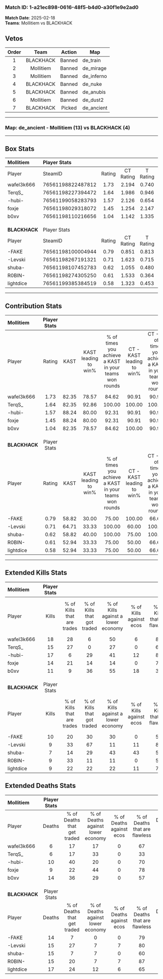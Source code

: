 ### Match ID: 1-a21ec898-0616-48f5-b4d0-a30f1e9e2ad0  
**Match Date**: 2025-02-18  
**Teams**: Mollitiem vs BLACKHACK  

## Vetos  

| Order | Team | Action | Map |
| :---: | :--: | :----: | --- |
| 1 | BLACKHACK | Banned | de_train |
| 2 | Mollitiem | Banned | de_mirage |
| 3 | Mollitiem | Banned | de_inferno |
| 4 | BLACKHACK | Banned | de_nuke |
| 5 | BLACKHACK | Banned | de_anubis |
| 6 | Mollitiem | Banned | de_dust2 |
| 7 | BLACKHACK | Picked | de_ancient |

---  

### **Map**: de_ancient - Mollitiem (13) vs BLACKHACK (4)  
---  

## Box Stats  

| **Mollitiem** | Player Stats      |        |           |          |       |       |       |         |        |      |     |
| :- | :- | :-: | :-: | :-: | :-: | :-: | :-: | :-: | :-: | :-: | :-: |
| Player        | SteamID           | Rating | CT Rating | T Rating | KAST  |  ADR  | Kills | Assists | Deaths | K/D  | HS% |
| wafel3k666    | 76561198822487812 |  1.73  |   2.194   |  0.740   | 82.35 | 96.0  |  18   |    6    |   6    | 3.00 | 44  |
| TerqS_        | 76561198227394472 |  1.64  |   1.986   |  0.946   | 82.35 | 112.2 |  15   |    7    |   6    | 2.50 | 80  |
| -hubi-        | 76561199058283793 |  1.57  |   2.126   |  0.654   | 88.24 | 92.8  |  17   |    2    |   10   | 1.70 | 64  |
| foxje         | 76561198029318072 |  1.45  |   1.254   |  2.147   | 88.24 | 88.0  |  14   |    6    |   9    | 1.56 | 64  |
| b0xv          | 76561198110216656 |  1.04  |   1.142   |  1.335   | 82.35 | 71.7  |  11   |    5    |   14   | 0.79 | 63  |
|               |                   |        |           |          |       |       |       |         |        |      |     |
|               |                   |        |           |          |       |       |       |         |        |      |     |
|               |                   |        |           |          |       |       |       |         |        |      |     |
| **BLACKHACK** | Player Stats      |        |           |          |       |       |       |         |        |      |     |
| Player        | SteamID           | Rating | CT Rating | T Rating | KAST  |  ADR  | Kills | Assists | Deaths | K/D  | HS% |
| -FAKE         | 76561198100004944 |  0.79  |   0.851   |  0.813   | 58.82 | 64.9  |  10   |    4    |   14   | 0.71 | 80  |
| -Levski       | 76561198267191321 |  0.71  |   1.623   |  0.715   | 64.71 | 55.0  |   9   |    2    |   15   | 0.60 | 66  |
| shuba-        | 76561198107452783 |  0.62  |   1.055   |  0.480   | 58.82 | 64.4  |   7   |    6    |   15   | 0.47 | 57  |
| R0BIN-        | 76561198274305250 |  0.61  |   1.533   |  0.364   | 52.94 | 52.1  |   9   |    2    |   15   | 0.60 | 55  |
| lightdice     | 76561199385384519 |  0.58  |   1.323   |  0.453   | 52.94 | 62.2  |   9   |    2    |   17   | 0.53 | 66  |
---  

## Contribution Stats  

| **Mollitiem** | Player Stats |       |                      |                                                        |                           |                                                             |                          |                                                            |
| :- | :-: | :-: | :-: | :-: | :-: | :-: | :-: | :-: |
| Player        |    Rating    | KAST  | KAST leading to win% | % of times you achieve a KAST in your teams won rounds | CT - KAST leading to win% | CT - % of times you achieve a KAST in your teams won rounds | T - KAST leading to win% | T - % of times you achieve a KAST in your teams won rounds |
| wafel3k666    |     1.73     | 82.35 |        78.57         |                         84.62                          |           90.91           |                            90.91                            |          33.33           |                           50.00                            |
| TerqS_        |     1.64     | 82.35 |        92.86         |                         100.00                         |          100.00           |                           100.00                            |          66.67           |                           100.00                           |
| -hubi-        |     1.57     | 88.24 |        80.00         |                         92.31                          |           90.91           |                            90.91                            |          50.00           |                           100.00                           |
| foxje         |     1.45     | 88.24 |        80.00         |                         92.31                          |           90.91           |                            90.91                            |          50.00           |                           100.00                           |
| b0xv          |     1.04     | 82.35 |        78.57         |                         84.62                          |          100.00           |                            90.91                            |          25.00           |                           50.00                            |
|               |              |       |                      |                                                        |                           |                                                             |                          |                                                            |
|               |              |       |                      |                                                        |                           |                                                             |                          |                                                            |
|               |              |       |                      |                                                        |                           |                                                             |                          |                                                            |
| **BLACKHACK** | Player Stats |       |                      |                                                        |                           |                                                             |                          |                                                            |
| Player        |    Rating    | KAST  | KAST leading to win% | % of times you achieve a KAST in your teams won rounds | CT - KAST leading to win% | CT - % of times you achieve a KAST in your teams won rounds | T - KAST leading to win% | T - % of times you achieve a KAST in your teams won rounds |
| -FAKE         |     0.79     | 58.82 |        30.00         |                         75.00                          |          100.00           |                            66.67                            |          12.50           |                           100.00                           |
| -Levski       |     0.71     | 64.71 |        33.33         |                         100.00                         |           60.00           |                           100.00                            |          14.29           |                           100.00                           |
| shuba-        |     0.62     | 58.82 |        40.00         |                         100.00                         |           75.00           |                           100.00                            |          16.67           |                           100.00                           |
| R0BIN-        |     0.61     | 52.94 |        33.33         |                         75.00                          |           50.00           |                            66.67                            |          20.00           |                           100.00                           |
| lightdice     |     0.58     | 52.94 |        33.33         |                         75.00                          |           50.00           |                            66.67                            |          20.00           |                           100.00                           |
---  

## Extended Kills Stats  

| **Mollitiem** | Player Stats |                            |                            |                                    |                         |                              |                                 |                                       |                    |           |
| :- | :-: | :-: | :-: | :-: | :-: | :-: | :-: | :-: | :-: | :-: |
| Player        |    Kills     | % of Kills that are trades | % of Kills that got traded | % of Kills against a lower economy | % of Kills against ecos | % of Kills that are flawless | % of Kills that are close duels | % of Kills that are assisted by flash | Pistol Round Kills | AWP Kills |
| wafel3k666    |      18      |             28             |             6              |                 50                 |            6            |              83              |                0                |                   0                   |         2          |     0     |
| TerqS_        |      15      |             27             |             0              |                 27                 |            0            |              67              |                0                |                   0                   |         2          |     0     |
| -hubi-        |      17      |             6              |             29             |                 41                 |           12            |              88              |                0                |                   6                   |         2          |     0     |
| foxje         |      14      |             21             |             14             |                 14                 |            0            |              79              |                0                |                   0                   |         4          |     4     |
| b0xv          |      11      |             9              |             36             |                 55                 |           18            |              36              |                0                |                   0                   |         0          |     0     |
|               |              |                            |                            |                                    |                         |                              |                                 |                                       |                    |           |
|               |              |                            |                            |                                    |                         |                              |                                 |                                       |                    |           |
|               |              |                            |                            |                                    |                         |                              |                                 |                                       |                    |           |
| **BLACKHACK** | Player Stats |                            |                            |                                    |                         |                              |                                 |                                       |                    |           |
| Player        |    Kills     | % of Kills that are trades | % of Kills that got traded | % of Kills against a lower economy | % of Kills against ecos | % of Kills that are flawless | % of Kills that are close duels | % of Kills that are assisted by flash | Pistol Round Kills | AWP Kills |
| -FAKE         |      10      |             20             |             30             |                 30                 |            0            |              50              |               10                |                  10                   |         1          |     0     |
| -Levski       |      9       |             33             |             67             |                 11                 |           11            |              89              |               11                |                  11                   |         1          |     3     |
| shuba-        |      7       |             14             |             29             |                 43                 |           43            |              57              |                0                |                   0                   |         0          |     0     |
| R0BIN-        |      9       |             33             |             11             |                 11                 |            0            |              56              |               11                |                  11                   |         1          |     1     |
| lightdice     |      9       |             22             |             22             |                 22                 |           11            |              78              |               11                |                  11                   |         3          |     0     |
## Extended Deaths Stats  

| **Mollitiem** | Player Stats |                             |                                   |                          |                               |                            |                           |               |
| :- | :-: | :-: | :-: | :-: | :-: | :-: | :-: | :-: |
| Player        |    Deaths    | % of Deaths that get traded | % of Deaths against lower economy | % of Deaths against ecos | % of Deaths that are flawless | % of Deaths that are close | % of Deaths while blinded | Deaths to AWP |
| wafel3k666    |      6       |             17              |                17                 |            0             |              67               |             0              |             0             |       0       |
| TerqS_        |      6       |             17              |                33                 |            0             |              33               |             17             |             0             |       0       |
| -hubi-        |      10      |             40              |                20                 |            0             |              70               |             10             |            10             |       1       |
| foxje         |      9       |             22              |                44                 |            0             |              78               |             11             |            22             |       1       |
| b0xv          |      14      |             36              |                29                 |            0             |              57               |             7              |             7             |       1       |
|               |              |                             |                                   |                          |                               |                            |                           |               |
|               |              |                             |                                   |                          |                               |                            |                           |               |
|               |              |                             |                                   |                          |                               |                            |                           |               |
| **BLACKHACK** | Player Stats |                             |                                   |                          |                               |                            |                           |               |
| Player        |    Deaths    | % of Deaths that get traded | % of Deaths against lower economy | % of Deaths against ecos | % of Deaths that are flawless | % of Deaths that are close | % of Deaths while blinded | Deaths to AWP |
| -FAKE         |      14      |              7              |                 0                 |            0             |              79               |             0              |             0             |       2       |
| -Levski       |      15      |             27              |                 7                 |            7             |              80               |             0              |             0             |       0       |
| shuba-        |      15      |              7              |                 7                 |            0             |              60               |             0              |             7             |       0       |
| R0BIN-        |      15      |             20              |                 7                 |            7             |              87               |             0              |             0             |       1       |
| lightdice     |      17      |             24              |                12                 |            6             |              65               |             0              |             0             |       2       |
